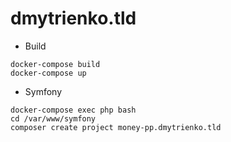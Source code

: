 # dmytrienko.tld
* Build

```
docker-compose build
docker-compose up
```
* Symfony
```
docker-compose exec php bash
cd /var/www/symfony
composer create project money-pp.dmytrienko.tld
```
